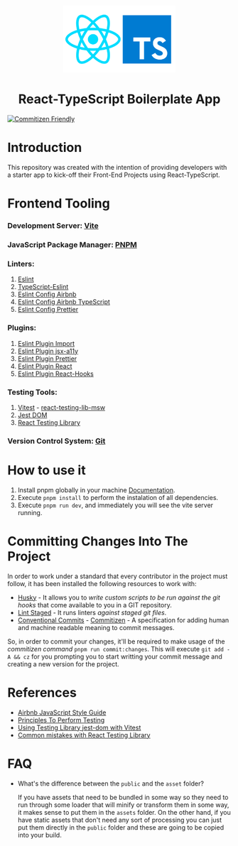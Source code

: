 <div align="center">
    <img src="./public/react-typescript-logo.png" width="50%" />
    <h1> React-TypeScript Boilerplate App </h1>
</div>

[![Commitizen Friendly](https://img.shields.io/badge/commitizen-friendly-brightgreen.svg)](http://commitizen.github.io/cz-cli)

# Introduction

This repository was created with the intention of providing developers with a
starter app to kick-off their Front-End Projects using React-TypeScript.

# Frontend Tooling

### Development Server: [Vite](https://vitejs.dev/)

### JavaScript Package Manager: [PNPM](https://pnpm.io/)

### Linters:

1. [Eslint](https://eslint.org/)
2. [TypeScript-Eslint](https://typescript-eslint.io/)
3. [Eslint Config Airbnb](https://github.com/airbnb/javascript/tree/master/packages/eslint-config-airbnb)
4. [Eslint Config Airbnb TypeScript](https://github.com/iamturns/eslint-config-airbnb-typescript)
5. [Eslint Config Prettier](https://github.com/prettier/eslint-config-prettier)

### Plugins:

1. [Eslint Plugin Import](https://github.com/import-js/eslint-plugin-import)
2. [Eslint Plugin jsx-a11y](https://github.com/jsx-eslint/eslint-plugin-jsx-a11y)
3. [Eslint Plugin Prettier](https://github.com/prettier/eslint-plugin-prettier)
4. [Eslint Plugin React](https://github.com/jsx-eslint/eslint-plugin-react)
5. [Eslint Plugin React-Hooks](https://www.npmjs.com/package/eslint-plugin-react-hooks)

### Testing Tools:

1. [Vitest](https://vitest.dev/) - [react-testing-lib-msw](https://github.com/vitest-dev/vitest/tree/main/examples/react-testing-lib-msw)
2. [Jest DOM](https://github.com/testing-library/jest-dom)
3. [React Testing Library](https://testing-library.com/docs/react-testing-library/intro)

### Version Control System: [Git](https://git-scm.com/)

# How to use it

1. Install pnpm globally in your machine [Documentation](https://pnpm.io/installation).
2. Execute `pnpm install` to perform the instalation of all dependencies.
3. Execute `pnpm run dev`, and immediately you will see the vite server running.

# Committing Changes Into The Project

In order to work under a standard that every contributor in the project must
follow, it has been installed the following resources to work with:

- [Husky](https://typicode.github.io/husky) - It allows you to _write custom
  scripts to be run against the git hooks_ that come available to you in a GIT
  repository.
- [Lint Staged](https://github.com/okonet/lint-staged) - It runs linters _against
  staged git files_.
- [Conventional Commits](https://www.conventionalcommits.org/en/v1.0.0/) - [Commitizen](https://www.npmjs.com/package/commitizen) - A specification for adding human and machine readable meaning to commit messages.

So, in order to commit your changes, it'll be required to make usage of the
_commitizen command_ `pnpm run commit:changes`. This will execute
`git add -A && cz` for you prompting you to start writting your commit message
and creating a new version for the project.

# References

- [Airbnb JavaScript Style Guide](https://airbnb.io/javascript/react/)
- [Principles To Perform Testing](https://testing-library.com/docs/guiding-principles)
- [Using Testing Library jest-dom with Vitest](https://markus.oberlehner.net/blog/using-testing-library-jest-dom-with-vitest/)
- [Common mistakes with React Testing Library](https://kentcdodds.com/blog/common-mistakes-with-react-testing-library)

# FAQ

- What's the difference between the `public` and the `asset` folder?

  If you have assets that need to be bundled in some way so they need to run
  through some loader that will minify or transform them in some way, it makes
  sense to put them in the `assets` folder. On the other hand, if you have static
  assets that don't need any sort of processing you can just put them directly
  in the `public` folder and these are going to be copied into your build.
